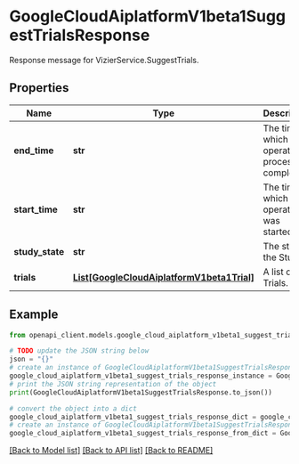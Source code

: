 # GoogleCloudAiplatformV1beta1SuggestTrialsResponse

Response message for VizierService.SuggestTrials.

## Properties

Name | Type | Description | Notes
------------ | ------------- | ------------- | -------------
**end_time** | **str** | The time at which operation processing completed. | [optional] 
**start_time** | **str** | The time at which the operation was started. | [optional] 
**study_state** | **str** | The state of the Study. | [optional] 
**trials** | [**List[GoogleCloudAiplatformV1beta1Trial]**](GoogleCloudAiplatformV1beta1Trial.md) | A list of Trials. | [optional] 

## Example

```python
from openapi_client.models.google_cloud_aiplatform_v1beta1_suggest_trials_response import GoogleCloudAiplatformV1beta1SuggestTrialsResponse

# TODO update the JSON string below
json = "{}"
# create an instance of GoogleCloudAiplatformV1beta1SuggestTrialsResponse from a JSON string
google_cloud_aiplatform_v1beta1_suggest_trials_response_instance = GoogleCloudAiplatformV1beta1SuggestTrialsResponse.from_json(json)
# print the JSON string representation of the object
print(GoogleCloudAiplatformV1beta1SuggestTrialsResponse.to_json())

# convert the object into a dict
google_cloud_aiplatform_v1beta1_suggest_trials_response_dict = google_cloud_aiplatform_v1beta1_suggest_trials_response_instance.to_dict()
# create an instance of GoogleCloudAiplatformV1beta1SuggestTrialsResponse from a dict
google_cloud_aiplatform_v1beta1_suggest_trials_response_from_dict = GoogleCloudAiplatformV1beta1SuggestTrialsResponse.from_dict(google_cloud_aiplatform_v1beta1_suggest_trials_response_dict)
```
[[Back to Model list]](../README.md#documentation-for-models) [[Back to API list]](../README.md#documentation-for-api-endpoints) [[Back to README]](../README.md)


